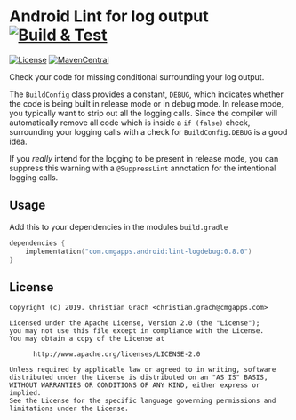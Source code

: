 # Android Lint for log output [![Build & Test](https://github.com/chrimaeon/lint-logdebug/actions/workflows/main.yml/badge.svg?style=for-the-badge)](https://github.com/chrimaeon/lint-logdebug/actions/workflows/main.yml)

[![License](https://img.shields.io/badge/license-Apache%202-blue.svg?style=for-the-badge)](https://www.apache.org/licenses/LICENSE-2.0)
[![MavenCentral](https://img.shields.io/maven-central/v/com.cmgapps.android/lint-logdebug?style=for-the-badge)](https://repo1.maven.org/maven2/com/cmgapps/android/lint-logdebug)

Check your code for missing conditional surrounding your log output.

The `BuildConfig` class provides a constant, `DEBUG`, which indicates whether the code is being built in release mode or
in debug mode. In release mode, you typically want to strip out all the logging calls. Since the compiler will
automatically remove all code which is inside a `if (false)` check, surrounding your logging calls with a check for
`BuildConfig.DEBUG` is a good idea.

If you *really* intend for the logging to be present in release mode, you can suppress this warning with
a `@SuppressLint`
annotation for the intentional logging calls.

## Usage

Add this to your dependencies in the modules `build.gradle`

```kotlin
dependencies {
    implementation("com.cmgapps.android:lint-logdebug:0.8.0")
}
```

## License

```text
Copyright (c) 2019. Christian Grach <christian.grach@cmgapps.com>

Licensed under the Apache License, Version 2.0 (the "License");
you may not use this file except in compliance with the License.
You may obtain a copy of the License at

      http://www.apache.org/licenses/LICENSE-2.0

Unless required by applicable law or agreed to in writing, software
distributed under the License is distributed on an "AS IS" BASIS,
WITHOUT WARRANTIES OR CONDITIONS OF ANY KIND, either express or implied.
See the License for the specific language governing permissions and
limitations under the License.
```
